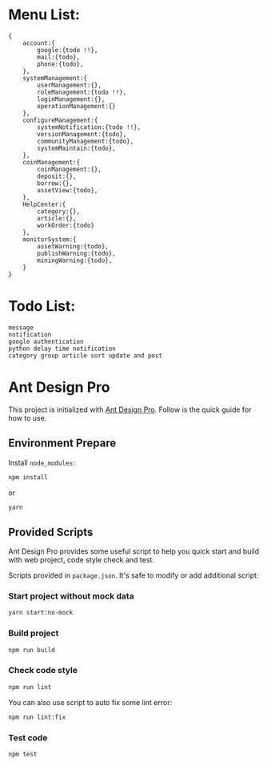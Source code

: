# Menu List:

```
{
    account:{
        google:{todo !!},
        mail:{todo},
        phone:{todo},
    },
    systemManagement:{
        userManagement:{},
        roleManagement:{todo !!},
        loginManagement:{},
        operationManagement:{}
    },
    configureManagement:{
        systemNotification:{todo !!},
        versionManagement:{todo},
        communityManagement:{todo},
        systemMaintain:{todo},
    },
    coinManagement:{
        coinManagement:{},
        deposit:{},
        borrow:{},
        assetView:{todo},
    },
    HelpCenter:{
        category:{},
        article:{},
        workOrder:{todo}
    },
    monitorSystem:{
        assetWarning:{todo},
        publishWarning:{todo},
        miningWarning:{todo},
    }
}
```

# Todo List:

```
message
notification
google authentication
python delay time notification
category group article sort update and post
```

# Ant Design Pro

This project is initialized with [Ant Design Pro](https://pro.ant.design). Follow is the quick guide for how to use.

## Environment Prepare

Install `node_modules`:

```bash
npm install
```

or

```bash
yarn
```

## Provided Scripts

Ant Design Pro provides some useful script to help you quick start and build with web project, code style check and test.

Scripts provided in `package.json`. It's safe to modify or add additional script:

### Start project without mock data

```bash
yarn start:no-mock
```

### Build project

```bash
npm run build
```

### Check code style

```bash
npm run lint
```

You can also use script to auto fix some lint error:

```bash
npm run lint:fix
```

### Test code

```bash
npm test
```
